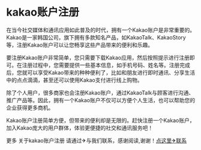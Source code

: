 # kakao账户注册

在当今社交媒体和通讯应用如此普及的时代，拥有一个Kakao账户是非常重要的。Kakao是一家韩国公司，旗下拥有多款知名产品，如KakaoTalk、KakaoStory等，注册Kakao账户可以让您畅享这些产品带来的便利和乐趣。

要注册Kakao账户非常简单，您只需要下载Kakao应用，然后按照提示进行注册即可。在注册过程中，您需要提供一些基本信息，如手机号码、姓名等。注册完成后，您就可以享受Kakao带来的种种便利了，比如和朋友进行即时通讯、分享生活中的点点滴滴，甚至还可以使用Kakao支付进行线上购物。

除了个人用户，很多商家也会注册Kakao账户，通过KakaoTalk与顾客进行沟通、推广产品等。因此，拥有一个Kakao账户不仅可以方便个人生活，也可以帮助您的企业获得更多商机。

Kakao账户注册简单方便，但带来的便利却是无限的。赶快注册一个Kakao账户，加入Kakao庞大的用户群体，体验更便捷的社交和通讯服务吧！

更多 关于kakao账户注册 请通过✈与我们联系，感谢阅读,谢谢！[点这里✈联系](https://c.k02.cc)